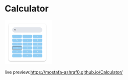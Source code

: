 # Calculator
  <img src="calc.PNG" alt="home" width="30%" height = "auto">

live preview:https://mostafa-ashraf0.github.io/Calculator/
